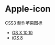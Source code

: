 # Apple-icon

CSS3 制作苹果图标

* [OS X 10.10](https://lvwzhen.github.io/apple-icon)
* [iOS 8](https://lvwzhen.github.io/apple-icon/ios8.html)